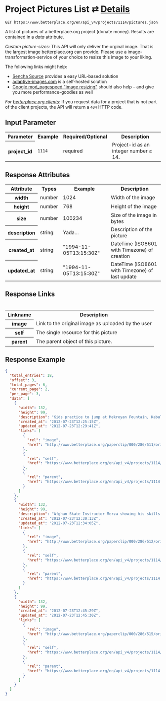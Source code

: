 
# Project Pictures List ⇄ [Details](project_picture_details.md)

```nginx
GET https://www.betterplace.org/en/api_v4/projects/1114/pictures.json
```

A list of pictures of a betterplace.org project (donate money).
Results are contained in a *data* attribute.

*Custom picture-sizes:* This API will only deliver the orginal image.
That is the largest image betterplace.org can provide.
Please use a image-transformation-service of your choice to resize this
image to your liking.

The following links might help:

* [Sencha Source](http://docs.sencha.io/current/index.html#!/guide/src) provides a easy URL-based solution
* [adaptive-images.com](http://adaptive-images.com/) is a self-hosted solution
* [Google mod_pagespeed "image resizing"](https://developers.google.com/speed/docs/mod_pagespeed/filter-image-optimize)
should also help – and give you more performance-goodies as well

*For [betterplace.org clients](../README.md#client-api):*
If you request data for a project that is not part of the client
projects, the API will return a `404` HTTP code.


## Input Parameter

<table>
  <tr>
    <th>Parameter</th>
    <th>Example</th>
    <th>Required/Optional</th>
    <th>Description</th>
  </tr>
  <tr>
    <th>project_id</th>
    <td><code>1114</code></td>
    <td>required</td>
    <td>Project-id as an integer number ≥ 14.</td>
  </tr>
</table>

## Response Attributes

<table>
  <tr>
    <th>Attribute</th>
    <th>Types</th>
    <th>Example</th>
    <th>Description</th>
  </tr>
  <tr>
    <th>width</th>
    <td>number</td>
    <td>1024</td>
    <td>Width of the image</td>
  </tr>
  <tr>
    <th>height</th>
    <td>number</td>
    <td>768</td>
    <td>Height of the image</td>
  </tr>
  <tr>
    <th>size</th>
    <td>number</td>
    <td>100234</td>
    <td>Size of the image in bytes</td>
  </tr>
  <tr>
    <th>description</th>
    <td>string</td>
    <td>Yada…</td>
    <td>Description of the picture</td>
  </tr>
  <tr>
    <th>created_at</th>
    <td>string</td>
    <td>"1994-11-05T13:15:30Z"</td>
    <td>DateTime (ISO8601 with Timezone) of creation</td>
  </tr>
  <tr>
    <th>updated_at</th>
    <td>string</td>
    <td>"1994-11-05T13:15:30Z"</td>
    <td>DateTime (ISO8601 with Timezone) of last update</td>
  </tr>
</table>

## Response Links
#
<table>
  <tr>
    <th>Linkname</th>
    <th>Description</th>
  </tr>
  <tr>
    <th>image</th>
    <td>Link to the original image as uploaded by the user</td>
  </tr>
  <tr>
    <th>self</th>
    <td>The single resource for this picture</td>
  </tr>
  <tr>
    <th>parent</th>
    <td>The parent object of this picture.</td>
  </tr>
</table>

## Response Example

```json
{
  "total_entries": 18,
  "offset": 3,
  "total_pages": 6,
  "current_page": 2,
  "per_page": 3,
  "data": [
    {
      "width": 132,
      "height": 99,
      "description": "Kids practice to jump at Mekroyan Fountain, Kabul",
      "created_at": "2012-07-23T12:25:15Z",
      "updated_at": "2012-07-23T12:29:41Z",
      "links": [
        {
          "rel": "image",
          "href": "http://www.betterplace.org/paperclip/000/286/511/original_skateistan%20print_37.jpg"
        },
        {
          "rel": "self",
          "href": "https://www.betterplace.org/en/api_v4/projects/1114/pictures/286511.json"
        },
        {
          "rel": "parent",
          "href": "https://www.betterplace.org/en/api_v4/projects/1114.json"
        }
      ]
    },
    {
      "width": 132,
      "height": 99,
      "description": "Afghan Skate Instructor Merza showing his skills at an old Soviet swimming pool on Bibi Maru Hill, Kabul",
      "created_at": "2012-07-23T12:30:13Z",
      "updated_at": "2012-07-23T12:34:05Z",
      "links": [
        {
          "rel": "image",
          "href": "http://www.betterplace.org/paperclip/000/286/512/original_wais%20ollies%20into%20the%20empty%20pool.jpg"
        },
        {
          "rel": "self",
          "href": "https://www.betterplace.org/en/api_v4/projects/1114/pictures/286512.json"
        },
        {
          "rel": "parent",
          "href": "https://www.betterplace.org/en/api_v4/projects/1114.json"
        }
      ]
    },
    {
      "width": 132,
      "height": 99,
      "created_at": "2012-07-23T12:45:29Z",
      "updated_at": "2012-07-23T12:45:30Z",
      "links": [
        {
          "rel": "image",
          "href": "http://www.betterplace.org/paperclip/000/286/515/original_IMG_1462.JPG"
        },
        {
          "rel": "self",
          "href": "https://www.betterplace.org/en/api_v4/projects/1114/pictures/286515.json"
        },
        {
          "rel": "parent",
          "href": "https://www.betterplace.org/en/api_v4/projects/1114.json"
        }
      ]
    }
  ]
}
```

